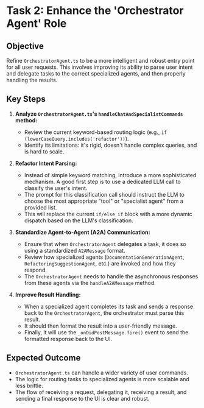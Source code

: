 # Task 2: Enhance the 'Orchestrator Agent' Role

## Objective
Refine `OrchestratorAgent.ts` to be a more intelligent and robust entry point for all user requests. This involves improving its ability to parse user intent and delegate tasks to the correct specialized agents, and then properly handling the results.

## Key Steps

1.  **Analyze `OrchestratorAgent.ts`'s `handleChatAndSpecialistCommands` method:**
    -   Review the current keyword-based routing logic (e.g., `if (lowerCaseQuery.includes('refactor'))`).
    -   Identify its limitations: it's rigid, doesn't handle complex queries, and is hard to scale.

2.  **Refactor Intent Parsing:**
    -   Instead of simple keyword matching, introduce a more sophisticated mechanism. A good first step is to use a dedicated LLM call to classify the user's intent.
    -   The prompt for this classification call should instruct the LLM to choose the most appropriate "tool" or "specialist agent" from a provided list.
    -   This will replace the current `if/else if` block with a more dynamic dispatch based on the LLM's classification.

3.  **Standardize Agent-to-Agent (A2A) Communication:**
    -   Ensure that when `OrchestratorAgent` delegates a task, it does so using a standardized `A2AMessage` format.
    -   Review how specialized agents (`DocumentationGenerationAgent`, `RefactoringSuggestionAgent`, etc.) are invoked and how they respond.
    -   The `OrchestratorAgent` needs to handle the asynchronous responses from these agents via the `handleA2AMessage` method.

4.  **Improve Result Handling:**
    -   When a specialized agent completes its task and sends a response back to the `OrchestratorAgent`, the orchestrator must parse this result.
    -   It should then format the result into a user-friendly message.
    -   Finally, it will use the `_onDidPostMessage.fire()` event to send the formatted response back to the UI.

## Expected Outcome
-   `OrchestratorAgent.ts` can handle a wider variety of user commands.
-   The logic for routing tasks to specialized agents is more scalable and less brittle.
-   The flow of receiving a request, delegating it, receiving a result, and sending a final response to the UI is clear and robust.
